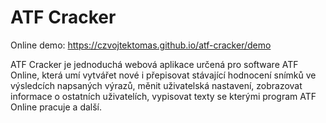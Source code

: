# ATF Cracker
Online demo: https://czvojtektomas.github.io/atf-cracker/demo

ATF Cracker je jednoduchá webová aplikace určená pro software ATF Online, která umí vytvářet nové i přepisovat stávající hodnocení snímků ve výsledcích napsaných výrazů, měnit uživatelská nastavení, zobrazovat informace o ostatních uživatelích, vypisovat texty se kterými program ATF Online pracuje a další.
